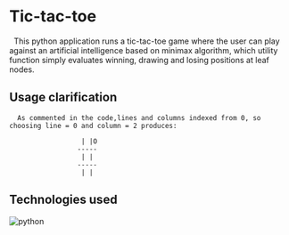 # Tic-tac-toe

  &nbsp; This python application runs a tic-tac-toe game where the user can play against an artificial intelligence based on minimax algorithm, which utility function simply evaluates winning, drawing and losing positions at leaf nodes.

## Usage clarification
      As commented in the code,lines and columns indexed from 0, so choosing line = 0 and column = 2 produces:

                      | |O 
                     -----
                      | | 
                     -----
                      | | 
## Technologies used
&nbsp;
<img align="left" alt="python" src="https://img.shields.io/badge/Python-blue?style=for-the-badge&logo=python&logoColor=FFD43B" />
<br>
